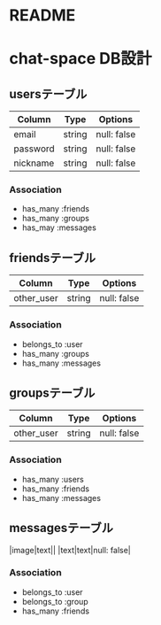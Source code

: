 # README
# chat-space DB設計

## usersテーブル
|Column|Type|Options|
|------|----|-------|
|email|string|null: false|
|password|string|null: false|
|nickname|string|null: false|
### Association
- has_many :friends
- has_many :groups
- has_may :messages

## friendsテーブル
|Column|Type|Options|
|------|----|-------|
|other_user|string|null: false|
### Association
- belongs_to :user
- has_many :groups
- has_many :messages

## groupsテーブル
|Column|Type|Options|
|------|----|-------|
|other_user|string|null: false|
### Association
- has_many :users
- has_many :friends
- has_many :messages

## messagesテーブル
|image|text||
|text|text|null: false|
### Association
- belongs_to :user
- belongs_to :group
- has_many :friends